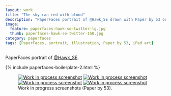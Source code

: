```yaml
---
layout: work
title: "The sky ran red with blood"
description: "PaperFaces portrait of @Hawk_SE drawn with Paper by 53 on an iPad."
image: 
  feature: paperfaces-hawk-se-twitter-lg.jpg
  thumb: paperfaces-hawk-se-twitter-150.jpg
category: paperfaces
tags: [PaperFaces, portrait, illustration, Paper by 53, iPad art]
---
```


PaperFaces portrait of <a href="http://twitter.com/Hawk_SE">@Hawk_SE</a>.

{% include paperfaces-boilerplate-2.html %}

<figure class="half">
	<a href="{{ site.url }}/images/paperfaces-hawk-se-process-1-lg.jpg"><img src="{{ site.url }}/images/paperfaces-hawk-se-process-1-600.jpg" alt="Work in process screenshot"></a>
	<a href="{{ site.url }}/images/paperfaces-hawk-se-process-2-lg.jpg"><img src="{{ site.url }}/images/paperfaces-hawk-se-process-2-600.jpg" alt="Work in process screenshot"></a>
	<a href="{{ site.url }}/images/paperfaces-hawk-se-process-3-lg.jpg"><img src="{{ site.url }}/images/paperfaces-hawk-se-process-3-600.jpg" alt="Work in process screenshot"></a>
	<a href="{{ site.url }}/images/paperfaces-hawk-se-process-4-lg.jpg"><img src="{{ site.url }}/images/paperfaces-hawk-se-process-4-600.jpg" alt="Work in process screenshot"></a>
	<figcaption>Work in progress screenshots (Paper by 53).</figcaption>
</figure>